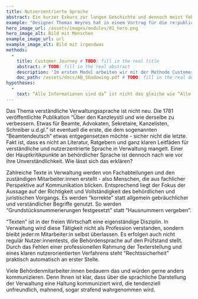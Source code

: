```yaml
---
title: Nutzerzentrierte Sprache
abstract: Ein kurzer Exkurs zur langen Geschichte und dennoch meist fehlenden Umsetzung der eigentlich so wichtigen nutzerzentrierten Sprache.
example: "Designer Thomas Weyres hat in einem Vortrag für die re:publica das Hartz IV-Antragsverfahren aufgegriffen und folgende Überlegung angestellt: “Wie sollte ein Antrag aufgebaut und gestaltet sein, der die Bedürfnisse des Antragstellers nach Orientierung, Verständlichkeit und Zeit- und Kosteneffizienz bei der Bearbeitung ernst nimmt – und der den Kontext, aus dem der Antrag gestellt wird, ernst nimmt?” Nachvollziehbar und empathisch gestaltet er das bestehende Antragsverfahren um und präsentiert eine bestechende nutzerfreundliche Alternative."
hero_image_url: /assets/images/modules/01_hero.png
hero_image_alt: Bild mit Menschen
example_image_url: url
example_image_alt: Bild mit irgendwas
methods:
  - 
    title: Customer Journey # TODO: fill in the real title
    abstract: # TODO: fill in the real abstract
    description: 'Im ersten Modul arbeiten wir mit der Methode Customer Journey. Sie ermöglicht eine systematische Aufteilung einer Dienstleistung in ihre einzelnen Prozessschritte. Diese werden dann durch eigenes "Erleben" des Prozesses analysiert und bewertet: Wo liegen Schwachstellen und Hürden? Was funktioniert gut? Die gewonnenen Erkenntnisse sind erste Grundlagen zur Neugestaltung oder Überarbeitung des Service. Weitere Informationen finden Sie im entsprechenden Download.' # TODO: fill in the real description
    doc_path: /assets/docs/AB_Shadowing.pdf # TODO: fill in the real doc
hypotheses:
  - 
    text: “Alle Informationen sind da” ist nicht das gleiche wie “Alle Informationen sind verständlich”
---
```


Das Thema verständliche Verwaltungssprache ist nicht neu. Die 1781 veröffentlichte Publikation “Über den Kanzleystil und wie derselbe zu verbessern. Etwas für Beamte, Advokaten, Sekretaire, Kanzelisten, Schreiber u.d.gl.” ist eventuell die erste, die dem sogenannten “Beamtendeutsch” etwas entgegensetzen möchte - sicher nicht die letzte. Fakt ist, dass es nicht an Literatur, Ratgebern und ganz klaren Leitfäden für verständliche und nutzerzentrierte Sprache in Verwaltung mangelt. Einer der Hauptkritikpunkte an behördlicher Sprache ist dennoch nach wie vor ihre Unverständlichkeit. 
Wie lässt sich das erklären?

Zahlreiche Texte in Verwaltung werden von Fachabteilungen und den zuständigen Mitarbeiter:innen erstellt - also Menschen, die aus fachlicher Perspektive auf Kommunikation blicken. Entsprechend liegt der Fokus der Aussage auf der Richtigkeit und Vollständigkeit des behördlichen und juristischen Vorgangs. Es werden “korrekte” statt allgemein gebräuchlicher und verständlicher Begriffe genutzt. So werden “Grundstücksnummerierungen festgesetzt” statt “Hausnummern vergeben”.

“Texten” ist in der freien Wirtschaft eine eigenständige Disziplin. In Verwaltung wird diese Tätigkeit nicht als Profession verstanden, sondern bleibt jeder:m Mitarbeiter:in selbst überlassen. Es erfolgen auch nicht regulär Nutzer:innentests, die Behördensprache auf den Prüfstand stellt. Durch das Fehlen einer professionellen Rahmung der Texterstellung und eines klaren nutzerorientierten Verfahrens steht “Rechtssicherheit” praktisch automatisch an erster Stelle.

Viele Behördenmitarbeiter:innen bedauern das und würden gerne anders kommunizieren. Denn Ihnen ist klar, dass über die sprachliche Darstellung der Verwaltung eine Haltung kommuniziert wird, die tendenziell unfreundlich, mahnend, sogar strafend wahrgenommen wird.
